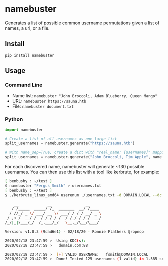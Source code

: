 # namebuster
Generates a list of possible common username permutations given a list of names, a url, or a file.

## Install
`pip install namebuster`

## Usage
### Command Line
- Name list: `namebuster "John Broccoli, Adam Blueberry, Queen Mango"`
- URL: `namebuster https://sauna.htb`
- File: `namebuster document.txt`

### Python
```python
import namebuster

# Create a list of all usernames as one large list
split_usernames = namebuster.generate("https://sauna.htb")

# With name_sep=True, create a dict with "real_name: [usernames]" mapping
split_usernames = namebuster.generate("John Broccoli, Tim Apple", name_sep=True)
```

For each discovered name, namebuster will generate ~130 possible usernames. You can then use this list with a tool like kerbrute, for example:

```bash
[ benbusby : ~/test ]
$ namebuster "Fergus Smith" > usernames.txt
[ benbusby : ~/test ]
$ ./kerbrute_linux_amd64 userenum ./usernames.txt -d DOMAIN.LOCAL --dc domain.com

    __             __               __
   / /_____  _____/ /_  _______  __/ /____
  / //_/ _ \/ ___/ __ \/ ___/ / / / __/ _ \
 / ,< /  __/ /  / /_/ / /  / /_/ / /_/  __/
/_/|_|\___/_/  /_.___/_/   \__,_/\__/\___/

Version: v1.0.3 (9dad6e1) - 02/18/20 - Ronnie Flathers @ropnop

2020/02/18 23:47:59 >  Using KDC(s):
2020/02/18 23:47:59 >  	domain.com:88

2020/02/18 23:47:59 >  [+] VALID USERNAME:	 fsmith@DOMAIN.LOCAL
2020/02/18 23:47:59 >  Done! Tested 125 usernames (1 valid) in 1.585 seconds
```
